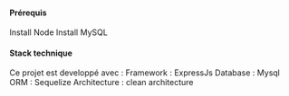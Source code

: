 #### Prérequis
Install Node
Install MySQL 
#### Stack technique 
Ce projet est developpé avec : 
Framework : ExpressJs
Database : Mysql
ORM : Sequelize
Architecture : clean architecture